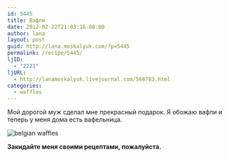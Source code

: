 ```yaml
---
id: 5445
title: Вафли
date: 2012-02-22T21:03:16-08:00
author: lana
layout: post
guid: http://lana.moskalyuk.com/?p=5445
permalink: /recipe/5445/
ljID:
  - "2221"
ljURL:
  - http://lanamoskalyuk.livejournal.com/568783.html
categories:
  - waffles
---
```

Мой дорогой муж сделал мне прекрасный подарок. Я обожаю вафли и теперь у меня дома есть вафельница.

![belgian waffles](http://farm8.staticflickr.com/7063/6922333911_c37d15bf60_z.jpg) 

**Закидайте меня своими рецептами, пожалуйста.**